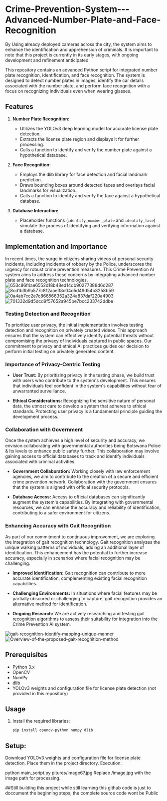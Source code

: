 # Crime-Prevention-System---Advanced-Number-Plate-and-Face-Recognition
By  Using already deployed cameras across the city, the system aims to enhance the identification and apprehension of criminals. It is important to note that this project is currently in its early stages, with ongoing development and refinement anticipated

This repository contains an advanced Python script for integrated number plate recognition, identification, and face recognition. The system is designed to detect number plates in images, identify the car details associated with the number plate, and perform face recognition with a focus on recognizing individuals even when wearing glasses.

## Features

1. **Number Plate Recognition:**
   - Utilizes the YOLOv3 deep learning model for accurate license plate detection.
   - Extracts the license plate region and displays it for further processing.
   - Calls a function to identify and verify the number plate against a hypothetical database.

2. **Face Recognition:**
   - Employs the dlib library for face detection and facial landmark prediction.
   - Draws bounding boxes around detected faces and overlays facial landmarks for visualization.
   - Calls a function to identify and verify the face against a hypothetical database.

3. **Database Interaction:**
   - Placeholder functions (`identify_number_plate` and `identify_face`) simulate the process of identifying and verifying information against a database.
 

## Implementation and Importance

In recent times, the surge in citizens sharing videos of personal security incidents, including incidents of robbery by the Police, underscores the urgency for robust crime prevention measures. This Crime Prevention AI system aims to address these concerns by integrating advanced number plate and face recognition technologies.
![653c86f4ae6552d18b48ed14db90277388d6d287](https://github.com/cse21-077/Crime-Prevention-System---Advanced-Number-Plate-and-Face-Recognition/assets/102771883/0a92d706-1afe-4a35-b0f3-8ae191b4e912)
![8cd1b3b9a577c812aae38c04d5d49d54b8258b59](https://github.com/cse21-077/Crime-Prevention-System---Advanced-Number-Plate-and-Face-Recognition/assets/102771883/ea7c2b6c-a5fd-4fdf-af6e-381b75248ec9)
![0a4ab7cc2e7c866566352a324a837daf220a4903](https://github.com/cse21-077/Crime-Prevention-System---Advanced-Number-Plate-and-Face-Recognition/assets/102771883/d3dee09d-6e8e-4185-9a68-899d1aec3949)
![701332d9d5dcd9f57652a945be7bcc233742ddbe](https://github.com/cse21-077/Crime-Prevention-System---Advanced-Number-Plate-and-Face-Recognition/assets/102771883/1ae423af-fb5a-4d7e-b542-eb3fa54a6574)



### Testing Detection and Recognition

To prioritize user privacy, the initial implementation involves testing detection and recognition on privately created videos. This approach ensures that the system can effectively identify potential threats without compromising the privacy of individuals captured in public spaces. Our commitment to privacy and ethical AI practices guides our decision to perform initial testing on privately generated content.

### Importance of Privacy-Centric Testing

- **User Trust:** By prioritizing privacy in the testing phase, we build trust with users who contribute to the system's development. This ensures that individuals feel confident in the system's capabilities without fear of unwarranted surveillance.

- **Ethical Considerations:** Recognizing the sensitive nature of personal data, the utmost care to develop a system that adheres to ethical standards. Protecting user privacy is a fundamental principle guiding the development process.

### Collaboration with Government

Once the system achieves a high level of security and accuracy, we envision collaborating with governmental authorities being Botswana Police & Its levels to enhance public safety further. This collaboration may involve gaining access to official databases to track and identify individuals associated with criminal activities.

- **Government Collaboration:** Working closely with law enforcement agencies, we aim to contribute to the creation of a secure and efficient crime prevention network. Collaboration with the government ensures that the system is aligned with official security protocols.

- **Database Access:** Access to official databases can significantly augment the system's capabilities. By integrating with governmental resources, we can enhance the accuracy and reliability of identification, contributing to a safer environment for citizens.

### Enhancing Accuracy with Gait Recognition

As part of our commitment to continuous improvement, we are exploring the integration of gait recognition technology. Gait recognition analyzes the unique walking patterns of individuals, adding an additional layer of identification. This enhancement has the potential to further increase accuracy, especially in scenarios where facial recognition may be challenging.

- **Improved Identification:** Gait recognition can contribute to more accurate identification, complementing existing facial recognition capabilities.

- **Challenging Environments:** In situations where facial features may be partially obscured or challenging to capture, gait recognition provides an alternative method for identification.

- **Ongoing Research:** We are actively researching and testing gait recognition algorithms to assess their suitability for integration into the Crime Prevention AI system.

![gait-recognition-identify-mapping-unique-manner](https://github.com/cse21-077/Crime-Prevention-System---Advanced-Number-Plate-and-Face-Recognition/assets/102771883/00b5537e-a453-4522-a5aa-bb4da32ad0fa)
![Overview-of-the-proposed-gait-recognition-method](https://github.com/cse21-077/Crime-Prevention-System---Advanced-Number-Plate-and-Face-Recognition/assets/102771883/4560022c-ad0f-423a-8e4f-f018ca89872d)


## Prerequisites

- Python 3.x
- OpenCV
- NumPy
- dlib
- YOLOv3 weights and configuration file for license plate detection (not provided in this repository)

## Usage

1. Install the required libraries:

   ```bash
   pip install opencv-python numpy dlib
   
## Setup:

Download YOLOv3 weights and configuration file for license plate detection. Place them in the project directory.
Execution:

python main_script.py pitures/image67.jpg
Replace /image.jpg with the image path for processing.

##Still building this project while still learning this github code is just to doccument the beginning steps, the complete source code wont be Public
